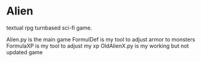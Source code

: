 # Alien
textual rpg turnbased sci-fi game. 

Alien.py is the main game
FormulDef is my tool to adjust armor to monsters
FormulaXP is my tool to adjust my xp
OldAlienX.py is my working but not updated game